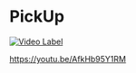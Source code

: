# PickUp
[![Video Label](http://img.youtube.com/vi/AfkHb95Y1RM/0.jpg)](https://youtu.be/AfkHb95Y1RM)

<a href="https://youtu.be/AfkHb95Y1RM">https://youtu.be/AfkHb95Y1RM</a>

